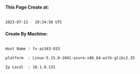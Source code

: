 
   
#### This Page Create at:

```bash

2023-07-11 - 19:34:50 UTC

```

#### Create By Machine:

```bash

Host Name : fv-az343-933

platform  : Linux-5.15.0-1041-azure-x86_64-with-glibc2.35

Ip Local  : 10.1.0.131

```

